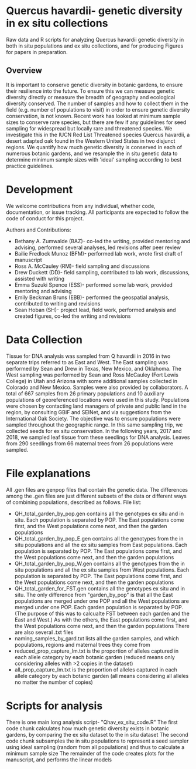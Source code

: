 <h1>Quercus havardii- genetic diversity in ex situ collections</h1>
Raw data and R scripts for analyzing Quercus havardii genetic diversity in both in situ populations and ex situ collections, and for producing Figures for papers in preparation.
<h2>Overview</h2>
It is important to conserve genetic diversity in botanic gardens, to ensure their resilience into the future.  To ensure this we can measure genetic diversity directly or measure the breadth of geography and ecological diversity conserved.  The number of samples and how to collect them in the field (e.g. number of populations to visit) in order to ensure genetic diversity conservation, is not known.  Recent work has looked at minimum sample sizes to conserve rare species, but there are few if any guidelines for seed sampling for widespread but locally rare and threatened species.  We investigate this in the IUCN Red List Threatened species Quercus havardii, a desert adapted oak found in the Western United States in two disjunct regions.  We quantify how much genetic diversity is conserved in each of numerous botanic gardens, and we resample the in situ genetic data to determine minimum sample sizes with 'ideal' sampling according to best practice guidelines. 

<h1>Development</h1>

We welcome contributions from any individual, whether code, documentation, or issue tracking. All participants are expected to follow the code of conduct for this project.

Authors and Contributions:
* Bethany A. Zumwalde (BAZ)- co-led the writing, provided mentoring and advising, performed several analyses, led revisions after peer review
* Bailie Fredlock Munoz (BFM)- performed lab work, wrote first draft of manuscript
* Ross A. McCauley (RM)- field sampling and discussions
* Drew Duckett (DD)- field sampling, contributed to lab work, discussions, assisted with writing
* Emma Suzuki Spence (ESS)- performed some lab work, provided mentoring and advising
* Emily Beckman Bruns (EBB)- performed the geospatial analysis, contributed to writing and revisions
* Sean Hoban (SH)- project lead, field work, performed analysis and created figures, co-led the writing and revisions

<h1> Data Collection</h1>
Tissue for DNA analysis was sampled from Q havardii in 2016 in two separate trips referred to as East and West. The East sampling was performed by Sean and Drew in Texas, New Mexico, and Oklahoma. The West sampling was performed by Sean and Ross McCauley (Fort Lewis College) in Utah and Arizona with some additional samples collected in Colorado and New Mexico. Samples were also provided by collaborators. A total of 667 samples from 26 primary populations and 10 auxiliary populations of georeferenced locations were used in this study. Populations were chosen by contacting land managers of private and public land in the region, by consulting GBIF and SEINet, and via suggestions from the International Oak Society. The objective was to ensure populations were sampled throughout the geographic range. In this same sampling trip, we collected seeds for ex situ conservation. In the following years, 2017 and 2018, we sampled leaf tissue from these seedlings for DNA analysis. Leaves from 290 seedlings from 66 maternal trees from 26 populations were sampled.

<h1> File explanations</h1>

All .gen files are genpop files that contain the genetic data.  The differences among the .gen files are just different subsets of the data or different ways of combining populations, described as follows.
File list:
* QH_total_garden_by_pop.gen contains all the genotypes ex situ and in situ. Each population is separated by POP. The East populations come first, and the West populations come next, and then the garden populations
* QH_total_garden_by_pop_E.gen contains all the genotypes from the in situ populations and all the ex situ samples from East populations. Each population is separated by POP. The East populations come first, and the West populations come next, and then the garden populations
* QH_total_garden_by_pop_W.gen contains all the genotypes from the in situ populations and all the ex situ samples from West populations. Each population is separated by POP. The East populations come first, and the West populations come next, and then the garden populations
* QH_total_garden_for_FST.gen contains all the genotypes ex situ and in situ. The only difference from "garden_by_pop" is that all the East populations are merged under one POP and all the West populations are merged under one POP. Each garden population is separated by POP. (The purpose of this was to calcualte FST between each garden and the East and West.) As with the others, the East populations come first, and the West populations come next, and then the garden populations
There are also several .txt files
* naming_samples_by_gard.txt lists all the garden samples, and which populations, regions and maternal trees they come from
* reduced_prop_capture_lm.txt is the proportion of alleles captured in each allele category by each botanic garden (reduced means only considering alleles with >2 copies in the dataset)
* all_prop_capture_lm.txt is the proportion of alleles captured in each allele category by each botanic garden (all means considering all alleles no matter the number of copies)

<h1> Scripts for analysis</h1>
There is one main long analysis script- "Qhav_ex_situ_code.R"
The first code chunk calculates how much genetic diversity exists in botanic gardens, by comparing the ex situ dataset to the in situ dataset
The second code chunk subsamples the in situ populations to represent a seed sampler using ideal sampling (random from all populations) and thus to calculate a minimum sample size
The remainder of the code creates plots for the manuscript, and performs the linear models 
